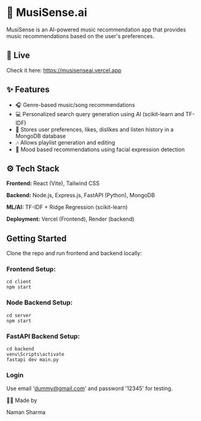 # 🎵 MusiSense.ai

MusiSense is an AI-powered music recommendation app that provides music recommendations based on the user's preferences.

## 🚀 Live

Check it here: https://musisenseai.vercel.app

## ✨ Features

- 🎧 Genre-based music/song recommendations
- 💻 Personalized search query generation using AI (scikit-learn and TF-IDF)
- 💾 Stores user preferences, likes, dislikes and listen history in a MongoDB database
- 🎶 Allows playlist generation and editing
- 🎥 Mood based recommendations using facial expression detection

## ⚙️ Tech Stack

**Frontend:** React (Vite), Tailwind CSS

**Backend:** Node.js, Express.js, FastAPI (Python), MongoDB

**ML/AI:** TF-IDF + Ridge Regression (scikit-learn)

**Deployment:** Vercel (Frontend), Render (backend)

## Getting Started

Clone the repo and run frontend and backend locally:

### Frontend Setup:

```
cd client
npm start
```

### Node Backend Setup:

```
cd server
npm start
```

### FastAPI Backend Setup:

```
cd backend
venv\Scripts\activate
fastapi dev main.py
```

### Login

Use email 'dummy@gmail.com' and password '12345' for testing.

🧑‍💻 Made by

Naman Sharma
